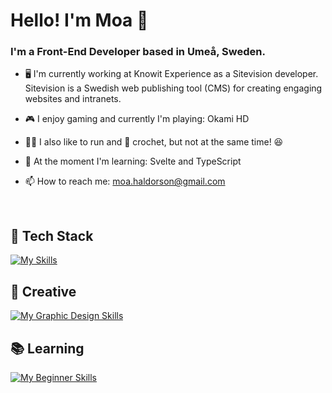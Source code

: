 # Hello! I'm Moa 👋
### I'm a Front-End Developer based in Umeå, Sweden. 

- 🖥️ I'm currently working at Knowit Experience as a Sitevision developer. Sitevision is a Swedish web publishing tool (CMS) for creating engaging websites and intranets.
  
- 🎮 I enjoy gaming and currently I'm playing: Okami HD
  
- 🏃‍♀️ I also like to run and 🧶 crochet, but not at the same time! 😆
  
- 🌱 At the moment I'm learning: Svelte and TypeScript
  
- 📫 How to reach me: moa.haldorson@gmail.com

<br>

## 🧩 Tech Stack
[![My Skills](https://skillicons.dev/icons?i=html,css,sass,js,jquery&theme=dark)](https://skillicons.dev) <br>
## 🎨 Creative
[![My Graphic Design Skills](https://skillicons.dev/icons?i=figma&theme=dark)](https://skillicons.dev) <br>
## 📚 Learning
[![My Beginner Skills](https://skillicons.dev/icons?i=ts,svelte&theme=dark)](https://skillicons.dev) <br>
<!---
Kunimutt/Kunimutt is a ✨ special ✨ repository because its `README.md` (this file) appears on your GitHub profile.
You can click the Preview link to take a look at your changes.
--->

